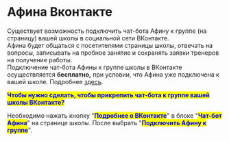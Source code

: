 # Афина Вконтакте

Существует возможность подключить чат-бота Афину к группе (на страницу) вашей школы в социальной сети ВКонтакте.\
Афина будет общаться с посетителями страницы школы, отвечать на вопросы, записывать на пробное занятие и сохранять заявки тренеров на получение работы.\
Подключение чат-бота Афины к группе школы в ВКонтакте осуществляется **бесплатно,** при условии, что Афина уже подключена к вашей школе. Подробнее [здесь](chto-mozhet-afina.md).

<mark style="background-color:blue;"></mark>

<mark style="color:blue;">**Чтобы нужно сделать, чтобы прикрепить чат-бота к группе вашей школы ВКонтакте?**</mark>&#x20;

Необходимо нажать кнопку "<mark style="color:blue;">**Подробнее о ВКонтакте**</mark>" в блоке "<mark style="color:blue;">**Чат-бот Афина**</mark>" на странице школы. После выбрать "<mark style="color:blue;">**Подключить Афину к группе**</mark>".
